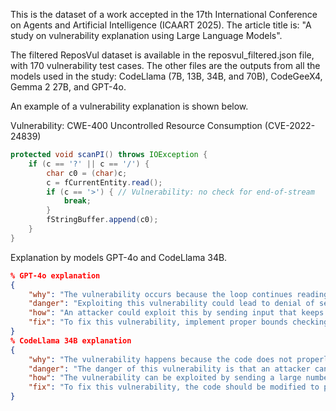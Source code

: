 This is the dataset of a work accepted in the 17th International Conference on Agents and Artificial Intelligence (ICAART 2025). The article title is: "A study on vulnerability explanation using Large Language Models".

The filtered ReposVul dataset is available in the reposvul_filtered.json file, with 170 vulnerability test cases. The other files are the outputs from all the models used in the study: CodeLlama (7B, 13B, 34B, and 70B), CodeGeeX4, Gemma 2 27B, and GPT-4o.

An example of a vulnerability explanation is shown below.

Vulnerability: CWE-400 Uncontrolled Resource Consumption (CVE-2022-24839)

```java
protected void scanPI() throws IOException {
    if (c == '?' || c == '/') {
        char c0 = (char)c;
        c = fCurrentEntity.read();
        if (c == '>') { // Vulnerability: no check for end-of-stream
            break;
        }
        fStringBuffer.append(c0);
    }
}
```

Explanation by models GPT-4o and CodeLlama 34B.

```json
% GPT-4o explanation
{
    "why": "The vulnerability occurs because the loop continues reading and appending characters without proper limit checks or conditions, potentially leading to excessive resource consumption.",
    "danger": "Exploiting this vulnerability could lead to denial of service by consuming excessive memory or CPU resources, rendering the application unresponsive or unavailable to legitimate users.",
    "how": "An attacker could exploit this by sending input that keeps the loop running indefinitely, consuming all available resources until the system becomes unresponsive.",
    "fix": "To fix this vulnerability, implement proper bounds checking or limiting mechanisms to ensure that resources are not consumed excessively when appending characters to the buffer."
}
% CodeLlama 34B explanation
{
    "why": "The vulnerability happens because the code does not properly control the allocation and maintenance of a limited resource, which can lead to the exhaustion of available resources.",
    "danger": "The danger of this vulnerability is that an attacker can exploit it to consume all available resources, leading to a denial of service (DoS) attack.",
    "how": "The vulnerability can be exploited by sending a large number of requests to the server, each request containing a large number of characters that are not properly handled by the code, leading to an increase in resource consumption.",
    "fix": "To fix this vulnerability, the code should be modified to properly control the allocation and maintenance of resources, such as by limiting the number of requests that can be made in a given time period, or by implementing a rate limiting mechanism to prevent excessive resource consumption."
}
```


